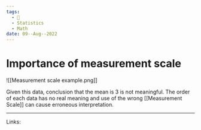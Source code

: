 ```yaml
---
tags:
  - 🌱
  - Statistics
  - Math
date: 09--Aug--2022
---
```


# Importance of measurement scale

![[Measurement scale example.png]]

Given this data, conclusion that the mean is 3 is not meaningful. The order of each data has no real meaning and use of the wrong [[Measurement Scale]] can cause erroneous interpretation.

---
Links: 